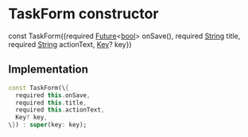 


# TaskForm constructor






const
TaskForm(\{required [Future](https:api.flutter.dev/flutter/dart-async/Future-class.html)&lt;[bool](https:api.flutter.dev/flutter/dart-core/bool-class.html)\> onSave(), required [String](https:api.flutter.dev/flutter/dart-core/String-class.html) title, required [String](https:api.flutter.dev/flutter/dart-core/String-class.html) actionText, [Key](https:api.flutter.dev/flutter/foundation/Key-class.html)? key\})





## Implementation

```dart
const TaskForm(\{
  required this.onSave,
  required this.title,
  required this.actionText,
  Key? key,
\}) : super(key: key);
```







